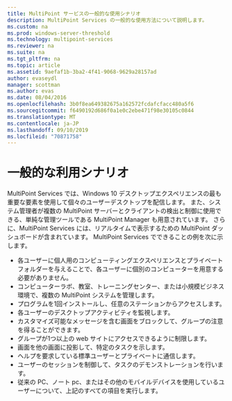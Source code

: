 ```yaml
---
title: MultiPoint サービスの一般的な使用シナリオ
description: MultiPoint Services の一般的な使用方法について説明します。
ms.custom: na
ms.prod: windows-server-threshold
ms.technology: multipoint-services
ms.reviewer: na
ms.suite: na
ms.tgt_pltfrm: na
ms.topic: article
ms.assetid: 9aefaf1b-3ba2-4f41-9068-9629a28157ad
author: evaseydl
manager: scottman
ms.author: evas
ms.date: 08/04/2016
ms.openlocfilehash: 3b0f8ea649382675a162572fcdafcfacc480a5f6
ms.sourcegitcommit: f6490192d686f0a1e0c2ebe471f98e30105c0844
ms.translationtype: MT
ms.contentlocale: ja-JP
ms.lasthandoff: 09/10/2019
ms.locfileid: "70871758"
---
```

# <a name="common-usage-scenarios"></a>一般的な利用シナリオ
MultiPoint Services では、Windows 10 デスクトップエクスペリエンスの最も重要な要素を使用して個々のユーザーデスクトップを配信します。 また、システム管理者が複数の MultiPoint サーバーとクライアントの検出と制御に使用できる、単純な管理ツールである MultiPoint Manager も用意されています。 さらに、MultiPoint Services には、リアルタイムで表示するための MultiPoint ダッシュボードが含まれています。 MultiPoint Services でできることの例を次に示します。  
  
- 各ユーザーに個人用のコンピューティングエクスペリエンスとプライベートフォルダーを与えることで、各ユーザーに個別のコンピューターを用意する必要がありません。  
- コンピューターラボ、教室、トレーニングセンター、または小規模ビジネス環境で、複数の MultiPoint システムを管理します。  
- プログラムを1回インストールし、任意のステーションからアクセスします。  
- 各ユーザーのデスクトップアクティビティを監視します。  
- カスタマイズ可能なメッセージを含む画面をブロックして、グループの注意を得ることができます。  
- グループが1つ以上の web サイトにアクセスできるように制限します。  
- 画面を他の画面に投影して、特定のタスクを示します。  
- ヘルプを要求している標準ユーザーとプライベートに通信します。  
- ユーザーのセッションを制御して、タスクのデモンストレーションを行います。  
- 従来の PC、ノート pc、またはその他のモバイルデバイスを使用しているユーザーについて、上記のすべての項目を実行します。 